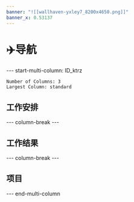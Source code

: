```yaml
---
banner: "![[wallhaven-yxley7_8200x4650.png]]"
banner_x: 0.53137
---
```

# ✈️导航

--- start-multi-column: ID_ktrz
```column-settings
Number of Columns: 3
Largest Column: standard
```

## 工作安排

--- column-break ---
## 工作结果
--- column-break ---
## 项目

--- end-multi-column

